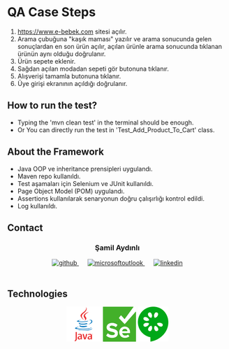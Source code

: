 # QA Case Steps
1) https://www.e-bebek.com sitesi açılır.
2) Arama çubuğuna "kaşık maması" yazılır ve arama sonucunda gelen sonuçlardan en son ürün açılır, açılan ürünle arama sonucunda tıklanan ürünün aynı olduğu doğrulanır.
3) Ürün sepete eklenir.
4) Sağdan açılan modadan sepeti gör butonuna tıklanır.
5) Alışverişi tamamla butonuna tıklanır.
6) Üye girişi ekranının açıldığı doğrulanır.

## How to run the test?
- Typing the 'mvn clean test' in the terminal should be enough.
- Or You can directly run the test in 'Test_Add_Product_To_Cart' class.

## About the Framework
- Java OOP ve inheritance prensipleri uygulandı.
- Maven repo kullanıldı.
- Test aşamaları için Selenium ve JUnit kullanıldı.
- Page Object Model (POM) uygulandı.
- Assertions kullanılarak senaryonun doğru çalışırlığı kontrol edildi.
- Log kullanıldı.

## Contact
<div align="center">

### Şamil Aydınlı

<a href="https://github.com/samilaydinli" target="_blank">
<img  src=https://img.shields.io/badge/github-%2324292e.svg?&style=for-the-badge&logo=github&logoColor=white alt=github style="margin-bottom: 20px;" />
</a>
<a href = "mailto:samilaydinli37@gmail.com?subject = Feedback&body = Message">
<img src=https://img.shields.io/badge/send-email-email?&style=for-the-badge&logo=microsoftoutlook&color=CD5C5C alt=microsoftoutlook style="margin-bottom: 20px; margin-left:20px" />
</a>
<a href="https://linkedin.com/in/samilaydinli" target="_blank">
<img src=https://img.shields.io/badge/linkedin-%231E77B5.svg?&style=for-the-badge&logo=linkedin&logoColor=white alt=linkedin style="margin-bottom: 20px; margin-left:20px" />
</a>     
</div>


## Technologies
<div align="center">

<a href="https://www.java.com/" target="_blank"><img src="images\java.svg" alt="Java" height="80" /></a>
<a href="https://www.selenium.dev" target="_blank"><img src="images\selenium.png" alt="Java" height="80" /></a>
<a href="https://cucumber.io/" target="_blank"><img src="images\cucumber.png" alt="Java" height="80" /></a>
</div>

